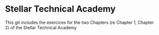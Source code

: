 # Stellar Technical Academy
 This git includes the exercices for the two Chapters (re Chapter 1, Chapter 2) of the Stellar Technical Academy 
